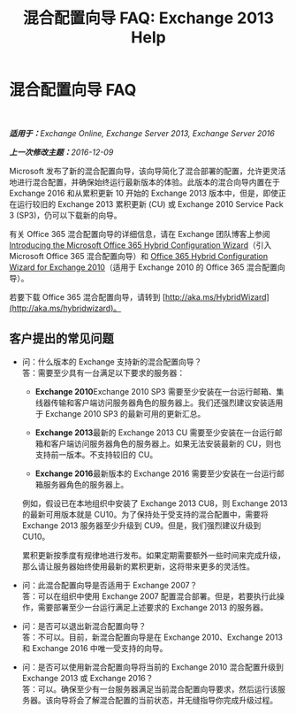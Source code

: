 ﻿---
title: '混合配置向导 FAQ: Exchange 2013 Help'
TOCTitle: 混合配置向导 FAQ
ms:assetid: e911e6e0-e36e-4430-ac36-c745a10d6c26
ms:mtpsurl: https://technet.microsoft.com/zh-cn/library/Mt488940(v=EXCHG.150)
ms:contentKeyID: 72045783
ms.date: 01/11/2018
mtps_version: v=EXCHG.150
ms.translationtype: HT
---

# 混合配置向导 FAQ

 

_<strong>适用于：</strong>Exchange Online, Exchange Server 2013, Exchange Server 2016_

_<strong>上一次修改主题：</strong>2016-12-09_

Microsoft 发布了新的混合配置向导，该向导简化了混合部署的配置，允许更灵活地进行混合配置，并确保始终运行最新版本的体验。此版本的混合向导内置在于 Exchange 2016 和从累积更新 10 开始的 Exchange 2013 版本中，但是，即使正在运行较旧的 Exchange 2013 累积更新 (CU) 或 Exchange 2010 Service Pack 3 (SP3)，仍可以下载新的向导。

有关 Office 365 混合配置向导的详细信息，请在 Exchange 团队博客上参阅 [Introducing the Microsoft Office 365 Hybrid Configuration Wizard](http://go.microsoft.com/fwlink/?linkid=717122)（引入 Microsoft Office 365 混合配置向导）和 [Office 365 Hybrid Configuration Wizard for Exchange 2010](http://go.microsoft.com/fwlink/?linkid=730687)（适用于 Exchange 2010 的 Office 365 混合配置向导）。

若要下载 Office 365 混合配置向导，请转到 [http://aka.ms/HybridWizard](http://aka.ms/hybridwizard)。

## 客户提出的常见问题

  - 问：什么版本的 Exchange 支持新的混合配置向导？  
    答：需要至少具有一台满足以下要求的服务器：
    
      - **Exchange 2010**Exchange 2010 SP3 需要至少安装在一台运行邮箱、集线器传输和客户端访问服务器角色的服务器上。我们还强烈建议安装适用于 Exchange 2010 SP3 的最新可用的更新汇总。
    
      - **Exchange 2013**最新的 Exchange 2013 CU 需要至少安装在一台运行邮箱和客户端访问服务器角色的服务器上。如果无法安装最新的 CU，则也支持前一版本。不支持较旧的 CU。
    
      - **Exchange 2016**最新版本的 Exchange 2016 需要至少安装在一台运行邮箱服务器角色的服务器上。
    
    例如，假设已在本地组织中安装了 Exchange 2013 CU8，则 Exchange 2013 的最新可用版本就是 CU10。为了保持处于受支持的混合配置中，需要将 Exchange 2013 服务器至少升级到 CU9。但是，我们强烈建议升级到 CU10。
    
    累积更新按季度有规律地进行发布。如果定期需要额外一些时间来完成升级，那么请让服务器始终使用最新的累积更新，这将带来更多的灵活性。

<!-- end list -->

  - 问：此混合配置向导是否适用于 Exchange 2007？  
    答：可以在组织中使用 Exchange 2007 配置混合部署。但是，若要执行此操作，需要部署至少一台运行满足上述要求的 Exchange 2013 的服务器。

<!-- end list -->

  - 问：是否可以退出新混合配置向导？  
    答：不可以。目前，新混合配置向导是在 Exchange 2010、Exchange 2013 和 Exchange 2016 中唯一受支持的向导。

<!-- end list -->

  - 问：是否可以使用新混合配置向导将当前的 Exchange 2010 混合配置升级到 Exchange 2013 或 Exchange 2016？  
    答：可以。确保至少有一台服务器满足当前混合配置向导要求，然后运行该服务器。该向导将会了解混合配置的当前状态，并无缝指导你完成升级过程。

